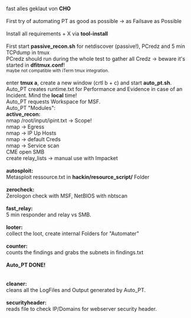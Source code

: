 fast alles geklaut von <b>CHO</b> <br>
<br>
First try of automating PT as good as possible -> as Failsave as Possible<br>
<br>
Install all requirements + X via <b>tool-install</b><br>
<br>
First start <b>passive_recon.sh</b> for netdiscover (passive!), PCredz and 5 min TCPdump in tmux <br>
PCredz should run during the whole test to gather all Credz -> beware it's started in <b>dfitmux.conf</b>!<br>
<small>maybe not compatible with iTerm tmux integration.</small><br><br>
enter <b>tmux a</b>, create a new window (crtl b + c) and start <b>auto_pt.sh</b>.<br>
Auto_PT creates runtime.txt for Performance and Evidence in case of an Incident. Mind the <b>local</b> time!<br>
Auto_PT requests Workspace for MSF.<br>
Auto_PT "Modules":<br>
<b>active_recon:</b><br>
nmap /root/input/ipint.txt -> Scope!<br>
nmap -> Egress<br>
nmap -> IP Up Hosts<br>
nmap -> default Creds<br>
nmap -> Service scan<br>
CME open SMB<br>
create relay_lists -> manual use with Impacket<br>
<br>
<b>autosploit:</b><br>
Metasploit ressource.txt in <b>hackin/resource_script/</b> Folder<br>
<br>
<b>zerocheck:</b><br>
Zerologon check with MSF, NetBIOS with nbtscan<br>
<br>
<b>fast_relay:</b><br>
5 min responder and relay vs SMB.<br>
<br>
<b>looter:</b><br>
collect the loot, create internal Folders for "Automater"<br>
<br>
<b>counter:</b><br>
counts the findings and grabs the subnets in findings.txt<br>
<br>
<b>Auto_PT DONE!</b><br>
<br><br>
<b>cleaner:</b><br>
cleans all the LogFiles and Output generated by Auto_PT.<br>
<br>
<b>securityheader:</b><br>
reads file to check IP/Domains for webserver security header.<br>
